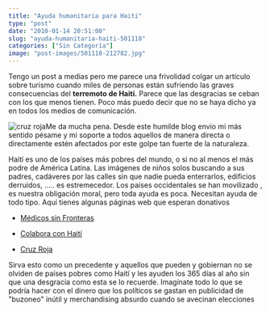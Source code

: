 ```yaml
---
title: "Ayuda humanitaria para Haiti"
type: "post"
date: "2010-01-14 20:51:00"
slug: "ayuda-humanitaria-haiti-501118"
categories: ["Sin Categoría"]
image: "post-images/501118-212782.jpg"
---
```


Tengo un post a medias pero me parece una frivolidad colgar un artículo sobre turismo cuando miles de personas están sufriendo las graves consecuencias del **terremoto de Haití.** Parece que las desgracias se ceban con los que menos tienen. Poco más puedo decir que no se haya dicho ya en todos los medios de comunicación.

![cruz roja](post-images/501118-212782.jpg "cruz roja")Me da mucha pena. Desde este humilde blog envio mi más sentido pésame y mi soporte a todos aquellos de manera directa o directamente estén afectados por este golpe tan fuerte de la naturaleza.

Haití es uno de los países más pobres del mundo, o si no al menos el más podre de América Latina. Las imágenes de niños solos buscando a sus padres, cadáveres por las calles sin que nadie pueda enterrarlos, edificios derruidos, ..... es estremecedor. Los países occidentales se han movilizado , es nuestra obligación moral, pero toda ayuda es poca. Necesitan ayuda de todo tipo. Aquí tienes algunas páginas web que esperan donativos

- [Médicos sin Fronteras](http://www.msf.es/landing/donativo-haiticc.aspx)

- [Colabora con Haití](http://www.colaboraconhaiti.com/)

- [Cruz Roja](https://www.cruzroja.es/pls/portal30/portal.donante.donativo)

Sirva esto como un precedente y aquellos que pueden y gobiernan no se olviden de países pobres como Haití y les ayuden los 365 días al año sin que una desgracia como esta se lo recuerde. Imagínate todo lo que se podría hacer con el dinero que los políticos se gastan en publicidad de "buzoneo" inútil y merchandising absurdo cuando se avecinan elecciones